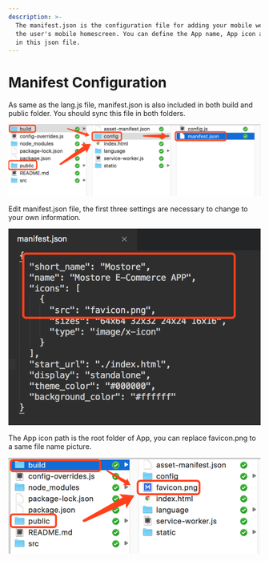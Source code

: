 ```yaml
---
description: >-
  The manifest.json is the configuration file for adding your mobile web App to
  the user's mobile homescreen. You can define the App name, App icon and so on
  in this json file.
---
```


# Manifest Configuration

As same as the lang.js file, manifest.json is also included in both build and public folder. You should sync this file in both folders.

![](../.gitbook/assets/image%20%2831%29.png)

Edit manifest.json file, the first three settings are necessary to change to your own information.

![](../.gitbook/assets/image.png)

The App icon path is the root folder of App, you can replace favicon.png to a same file name picture.

![](../.gitbook/assets/image%20%2835%29.png)



